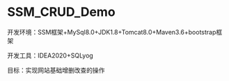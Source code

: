 # SSM_CRUD_Demo
开发环境：SSM框架+MySql8.0+JDK1.8+Tomcat8.0+Maven3.6+bootstrap框架

开发工具：IDEA2020+SQLyog

目标：实现网站基础增删改查的操作
